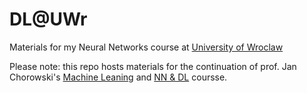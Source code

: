 # DL@UWr
Materials for my Neural Networks course at [University of Wroclaw](https://ii.uni.wroc.pl/)

Please note: this repo hosts materials for the continuation of prof. Jan Chorowski's [Machine Leaning](https://github.com/janchorowski/ml_uwr) and [NN & DL](https://github.com/janchorowski/dl_uwr) coursse.
